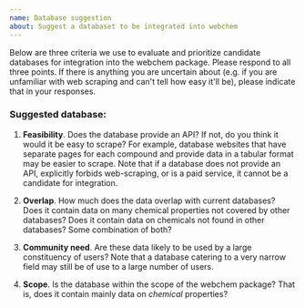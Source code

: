 ```yaml
---
name: Database suggestion
about: Suggest a databaset to be integrated into webchem
---
```

Below are three criteria we use to evaluate and prioritize candidate databases for integration into the webchem package. Please respond to all three points.  If there is anything you are uncertain about (e.g. if you are unfamiliar with web scraping and can't tell how easy it'll be), please indicate that in your responses.

### Suggested database: <name and link to home page>

1. **Feasibility**.  Does the database provide an API?  If not, do you think it would it be easy to scrape?  For example, database websites that have separate pages for each compound and provide data in a tabular format may be easier to scrape. Note that if a database does not provide an API, explicitly forbids web-scraping, or is a paid service, it cannot be a candidate for integration.

2. **Overlap**.  How much does the data overlap with current databases? Does it contain data on many chemical properties not covered by other databases? Does it contain data on chemicals not found in other databases? Some combination of both?

3. **Community need**.  Are these data likely to be used by a large constituency of users?  Note that a database catering to a very narrow field may still be of use to a large number of users.

4. **Scope**. Is the database within the scope of the webchem package?  That is, does it contain mainly data on *chemical* properties?